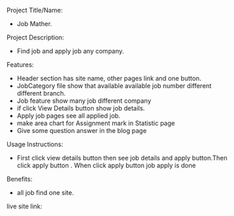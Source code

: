 Project Title/Name:
- Job Mather.

Project Description:
- Find job and apply job any company.

Features:
- Header section has site name, other pages link and one button.
- JobCategory file show that available available job number different different branch.
- Job feature show many job different company
- if click View Details button show job details.
- Apply job pages see all applied job.
- make area chart for Assignment mark in Statistic page
- Give some question answer in the blog page

Usage Instructions:
- First click view details button then see job details and apply button.Then click apply button . When click apply button job apply is done

Benefits:
- all job find one site.

live site link: 






